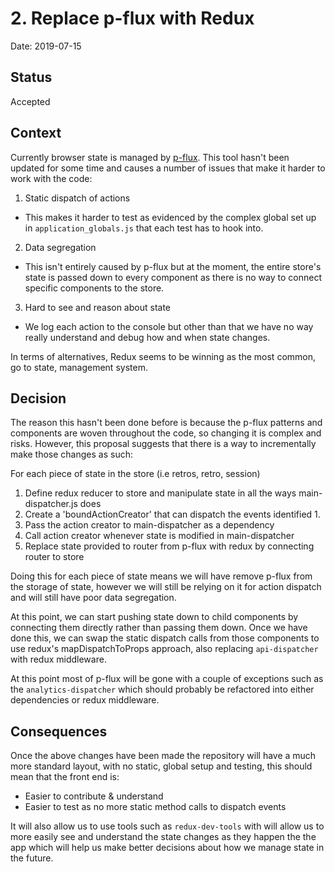 # 2. Replace p-flux with Redux

Date: 2019-07-15

## Status

Accepted

## Context

Currently browser state is managed by [p-flux](https://github.com/pivotal-cf/p-flux). This tool hasn't been updated for some time and causes a number of issues that make it harder to work with the code:
1. Static dispatch of actions
  * This makes it harder to test as evidenced by the complex global set up in `application_globals.js` that each test has to hook into.
2. Data segregation
  * This isn't entirely caused by p-flux but at the moment, the entire store's state is passed down to every component as there is no way to connect specific components to the store.
3. Hard to see and reason about state
  * We log each action to the console but other than that we have no way really understand and debug how and when state changes.

In terms of alternatives, Redux seems to be winning as the most common, go to state, management system.

## Decision

The reason this hasn't been done before is because the p-flux patterns and components are woven throughout the code, so changing it is complex and risks. However, this proposal suggests that there is a way to incrementally make those changes as such:


For each piece of state in the store (i.e retros, retro, session)
1. Define redux reducer to store and manipulate state in all the ways main-dispatcher.js does
2. Create a 'boundActionCreator' that can dispatch the events identified 1.
3. Pass the action creator to main-dispatcher as a dependency
4. Call action creator whenever state is modified in main-dispatcher
5. Replace state provided to router from p-flux with redux by connecting router to store

Doing this for each piece of state means we will have remove p-flux from the storage of state, however we will still be relying on it for action dispatch and will still have poor data segregation.

At this point, we can start pushing state down to child components by connecting them directly rather than passing them down. Once we have done this, we can swap the static dispatch calls from those components to use redux's mapDispatchToProps approach, also replacing `api-dispatcher` with redux middleware.

At this point most of p-flux will be gone with a couple of exceptions such as the `analytics-dispatcher` which should probably be refactored into either dependencies or redux middleware.


## Consequences

Once the above changes have been made the repository will have a much more standard layout, with no static, global setup and testing, this should mean that the front end is:

* Easier to contribute & understand
* Easier to test as no more static method calls to dispatch events

It will also allow us to use tools such as `redux-dev-tools` with will allow us to more easily see and understand the state changes as they happen the the app which will help us make better decisions about how we manage state in the future.
